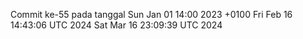 Commit ke-55 pada tanggal Sun Jan 01 14:00 2023 +0100
Fri Feb 16 14:43:06 UTC 2024
Sat Mar 16 23:09:39 UTC 2024
